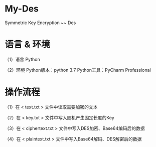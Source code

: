 # My-Des

Symmetric Key Encryption ~~ Des

# 语言 & 环境

（1）语言
     Python
     
（2）环境
     Python版本：python 3.7
     Python工具：PyCharm Professional
     
# 操作流程

（1）在 < text.txt > 文件中读取需要加密的文本

（2）在 < key.txt > 文件中写入随机产生固定长度的Key

（3）在 < ciphertext.txt > 文件中写入DES加密、Base64编码后的数据

（4）在 < plaintext.txt > 文件中写入Base64解码、DES解密后的数据
